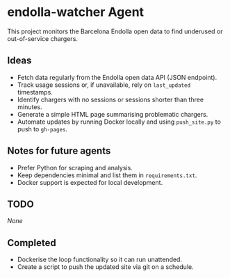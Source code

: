# endolla-watcher Agent

This project monitors the Barcelona Endolla open data to find underused or out-of-service chargers.

## Ideas
- Fetch data regularly from the Endolla open data API (JSON endpoint).
- Track usage sessions or, if unavailable, rely on `last_updated` timestamps.
- Identify chargers with no sessions or sessions shorter than three minutes.
- Generate a simple HTML page summarising problematic chargers.
- Automate updates by running Docker locally and using `push_site.py` to push
  to `gh-pages`.

## Notes for future agents
- Prefer Python for scraping and analysis.
- Keep dependencies minimal and list them in `requirements.txt`.
- Docker support is expected for local development.

## TODO
_None_

## Completed
- Dockerise the loop functionality so it can run unattended.
- Create a script to push the updated site via git on a schedule.
